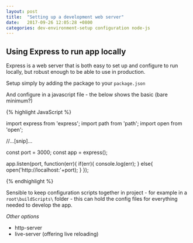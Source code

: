```yaml
---
layout: post
title:  "Setting up a development web server"
date:   2017-09-26 12:05:28 +0800
categories: dev-environment-setup configuration node-js
---
```


Using Express to run app locally
---

Express is a web server that is both easy to set up and configure to run locally, but robust enough to be able to use in production.

Setup simply by adding the package to your `package.json`

And configure in a javascript file - the below shows the basic (bare minimum?)

{% highlight JavaScript %}

import express from 'express';
import path from 'path';
import open from 'open';

//...[snip]...

const port = 3000;
const app = express();

app.listen(port, function(err){
	if(err){
		console.log(err);
	}
	else{
		open('http://localhost:'+port);
	}
});

{% endhighlight %}

Sensible to keep configuration scripts together in project - for example in a `root\buildScripts\` folder - this can hold the config files for everything needed to develop the app.


*Other options*

- http-server
- live-server (offering live reloading)